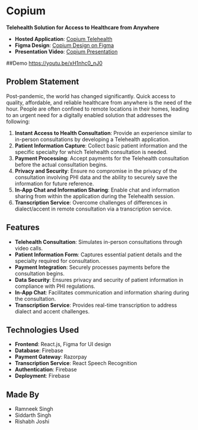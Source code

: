 # Copium

**Telehealth Solution for Access to Healthcare from Anywhere**

- **Hosted Application**: [Copium Telehealth](https://telehealth-f8a5b.web.app/)
- **Figma Design**: [Copium Design on Figma](https://www.figma.com/design/0O6amKV2N0yFc5gPeXXiYO/Copium?node-id=0-1&t=miMQnBzkW6icpmr9-1)
- **Presentation Video**: [Copium Presentation](https://drive.google.com/file/d/1SKo6BRLABW-UaV52DF-ukscKHNPr8kpv/view?usp=sharing)

##Demo https://youtu.be/xH1nhc0_nJ0

## Problem Statement

Post-pandemic, the world has changed significantly. Quick access to quality, affordable, and reliable healthcare from anywhere is the need of the hour. People are often confined to remote locations in their homes, leading to an urgent need for a digitally enabled solution that addresses the following:

1. **Instant Access to Health Consultation**: Provide an experience similar to in-person consultations by developing a Telehealth application.
2. **Patient Information Capture**: Collect basic patient information and the specific specialty for which Telehealth consultation is needed.
3. **Payment Processing**: Accept payments for the Telehealth consultation before the actual consultation begins.
4. **Privacy and Security**: Ensure no compromise in the privacy of the consultation involving PHI data and the ability to securely save the information for future reference.
5. **In-App Chat and Information Sharing**: Enable chat and information sharing from within the application during the Telehealth session.
6. **Transcription Service**: Overcome challenges of differences in dialect/accent in remote consultation via a transcription service.

## Features

- **Telehealth Consultation**: Simulates in-person consultations through video calls.
- **Patient Information Form**: Captures essential patient details and the specialty required for consultation.
- **Payment Integration**: Securely processes payments before the consultation begins.
- **Data Security**: Ensures privacy and security of patient information in compliance with PHI regulations.
- **In-App Chat**: Facilitates communication and information sharing during the consultation.
- **Transcription Service**: Provides real-time transcription to address dialect and accent challenges.

## Technologies Used

- **Frontend**: React.js, Figma for UI design
- **Database**: Firebase
- **Payment Gateway**: Razorpay
- **Transcription Service**: React Speech Recognition
- **Authentication**: Firebase
- **Deployment**: Firebase

## Made By

- Ramneek Singh
- Siddarth Singh
- Rishabh Joshi
